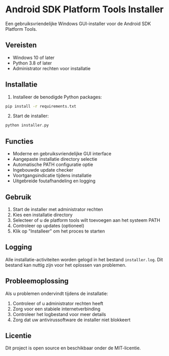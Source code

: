 # Android SDK Platform Tools Installer

Een gebruiksvriendelijke Windows GUI-installer voor de Android SDK Platform Tools.

## Vereisten

- Windows 10 of later
- Python 3.8 of later
- Administrator rechten voor installatie

## Installatie

1. Installeer de benodigde Python packages:
```bash
pip install -r requirements.txt
```

2. Start de installer:
```bash
python installer.py
```

## Functies

- Moderne en gebruiksvriendelijke GUI interface
- Aangepaste installatie directory selectie
- Automatische PATH configuratie optie
- Ingebouwde update checker
- Voortgangsindicatie tijdens installatie
- Uitgebreide foutafhandeling en logging

## Gebruik

1. Start de installer met administrator rechten
2. Kies een installatie directory
3. Selecteer of u de platform tools wilt toevoegen aan het systeem PATH
4. Controleer op updates (optioneel)
5. Klik op "Installeer" om het proces te starten

## Logging

Alle installatie-activiteiten worden gelogd in het bestand `installer.log`. Dit bestand kan nuttig zijn voor het oplossen van problemen.

## Probleemoplossing

Als u problemen ondervindt tijdens de installatie:

1. Controleer of u administrator rechten heeft
2. Zorg voor een stabiele internetverbinding
3. Controleer het logbestand voor meer details
4. Zorg dat uw antivirussoftware de installer niet blokkeert

## Licentie

Dit project is open source en beschikbaar onder de MIT-licentie. 